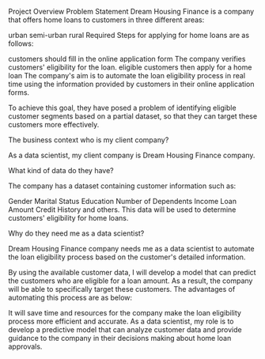 Project Overview
Problem Statement
Dream Housing Finance is a company that offers home loans to customers in three different areas:

urban
semi-urban
rural
Required Steps for applying for home loans are as follows:

customers should fill in the online application form
The company verifies customers' eligibility for the loan.
eligible customers then apply for a home loan
The company's aim is to automate the loan eligibility process in real time using the information provided by customers in their online application forms.

To achieve this goal, they have posed a problem of identifying eligible customer segments based on a partial dataset, so that they can target these customers more effectively.

The business context
who is my client company?

As a data scientist, my client company is Dream Housing Finance company.

What kind of data do they have?

The company has a dataset containing customer information such as:

Gender
Marital Status
Education
Number of Dependents
Income
Loan Amount
Credit History
and others.
This data will be used to determine customers' eligibility for home loans.

Why do they need me as a data scientist?

Dream Housing Finance company needs me as a data scientist to automate the loan eligibility process based on the customer's detailed information.

By using the available customer data, I will develop a model that can predict the customers who are eligible for a loan amount. As a result, the company will be able to specifically target these customers.
The advantages of automating this process are as below:

It will save time and resources for the company
make the loan eligibility process more efficient and accurate.
As a data scientist, my role is to develop a predictive model that can analyze customer data and provide guidance to the company in their decisions making about home loan approvals.
